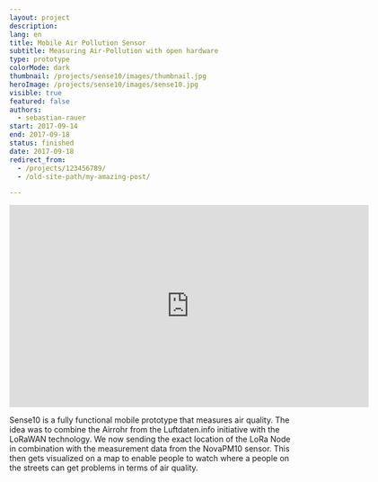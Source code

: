 ```yaml
---
layout: project
description: 
lang: en
title: Mobile Air Pollution Sensor
subtitle: Measuring Air-Pollution with open hardware
type: prototype
colorMode: dark
thumbnail: /projects/sense10/images/thumbnail.jpg
heroImage: /projects/sense10/images/sense10.jpg
visible: true
featured: false
authors:
  - sebastian-rauer
start: 2017-09-14
end: 2017-09-18
status: finished
date: 2017-09-18
redirect_from:
  - /projects/123456789/
  - /old-site-path/my-amazing-post/

---
```


<iframe src="https://player.vimeo.com/video/234345714" width="640" height="360" frameborder="0" webkitallowfullscreen mozallowfullscreen allowfullscreen></iframe>

Sense10 is a fully functional mobile prototype that measures air quality. The idea was to combine the Airrohr from the Luftdaten.info initiative with the LoRaWAN technology. We now sending the exact location of the LoRa Node in combination with the measurement data from the NovaPM10 sensor. This then gets visualized on a map to enable people to watch where a people on the streets can get problems in terms of air quality.